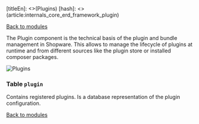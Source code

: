 [titleEn]: <>(Plugins)
[hash]: <>(article:internals_core_erd_framework_plugin)

[Back to modules](./../10-modules.md)

The Plugin component is the technical basis of the plugin and bundle management in Shopware.
This allows to manage the lifecycle of plugins at runtime and from different sources like the plugin store or installed composer packages.

![Plugins](./dist/erd-shopware-core-framework-plugin.png)


### Table `plugin`

Contains registered plugins. Is a database representation of the plugin configuration.


[Back to modules](./../10-modules.md)
